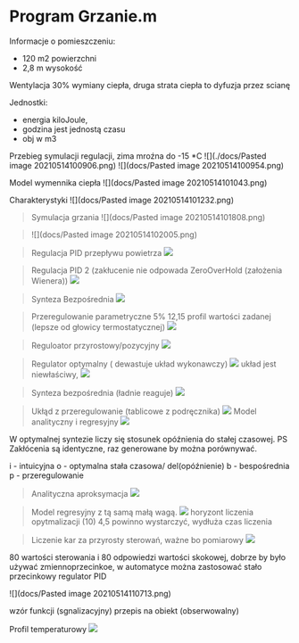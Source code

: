 # Program Grzanie.m

Informacje o pomieszczeniu:
 - 120 m2  powierzchni
 - 2,8 m wysokość

  Wentylacja 30% wymiany ciepła,
  druga strata ciepła to dyfuzja przez scianę 
  
  Jednostki:
 - energia kiloJoule, 
 - godzina jest jednostą czasu
 - obj w m3
  
Przebieg symulacji regulacji, zima mroźna do -15 *C 
![](./docs/Pasted image 20210514100906.png)
![](docs/Pasted image 20210514100954.png)

Model wymennika ciepła 
![](docs/Pasted image 20210514101043.png)

Charakterystyki
![](docs/Pasted image 20210514101232.png)

> Symulacja grzania
> ![](docs/Pasted image 20210514101808.png)

>
>![](docs/Pasted image 20210514102005.png)

> Regulacja PID przepływu powietrza
> ![](https://i.imgur.com/w4rE5JA.gif)


> Regulacja PID 2 (zakłucenie nie odpowada ZeroOverHold (założenia Wienera))
> ![](docs/7FTDjT5Ftv.gif)

> Synteza Bezpośrednia
> ![](docs/mW87XO2Vj1.gif) 

> Przeregulowanie parametryczne 5%
> 12,15 profil wartości zadanej (lepsze od głowicy termostatycznej)
> ![](docs/V2eiJPBPZA.gif)


> Reguloator przyrostowy/pozycyjny
> ![](docs/TXi01Oljzp.gif)

> Regulator optymalny ( dewastuje układ wykonawczy)
> ![](docs/c1XV2AW0uL.gif)
> układ jest niewłaściwy,
> ![](docs/zdygsSFYmc.gif)

> Synteza bezpośrednia (ładnie reaguje)
> ![](docs/TEQxi7edy7.gif)

> Ukłąd z przeregulowanie (tablicowe z podręcznika)
> ![](docs/Kp6DV7vy82.gif)
> Model analityczny i regresyjny
> ![](docs/cAFZHkT2PD.gif)

W optymalnej syntezie liczy się stosunek opóźnienia do stałej czasowej.
PS Zakłócenia są identyczne, raz generowane by można porównywać.

i - intuicyjna
o - optymalna stała czasowa/ del(opóźnienie)
b - bespośrednia
p - przeregulowanie

> Analityczna aproksymacja
> ![](https://i.imgur.com/PxVytF1.gif)

> Model regresyjny z tą samą małą wagą.
> ![](https://i.imgur.com/0ZGgRWR.gif)
> horyzont  liczenia  opytmalizacji (10) 4,5 powinno wystarczyć, wydłuża czas liczenia

> Liczenie kar za przyrosty sterowań, ważne bo pomiarowy
![](docs/xrqvdiUfkn.gif)

80 wartości sterowania i 80 odpowiedzi wartości skokowej, dobrze by było używać zmiennoprzecinkoe, w automatyce można zastosować stało przecinkowy regulator PID

![](docs/Pasted image 20210514110713.png)

wzór funkcji (sgnalizacyjny)
przepis na obiekt (obserwowalny)

Profil temperaturowy
![](docs/MATLAB_mLJJEISVzy.png)